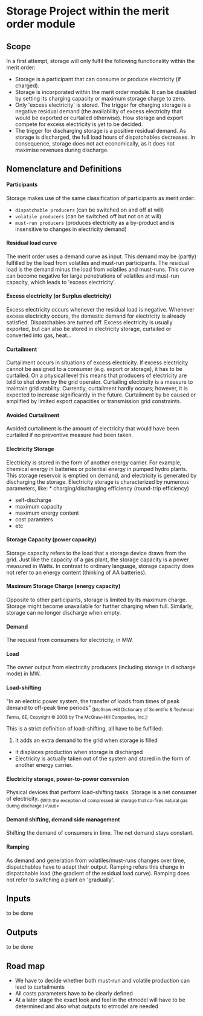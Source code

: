 # Storage Project within the merit order module

## Scope

In a first attempt, storage will only fulfil the following functionality within the merit order: 

* Storage is a participant that can consume or produce electricity (if charged). 
* Storage is incorporated within the merit order module. It can be disabled by setting its charging capacity or maximum storage charge to zero. 
* Only 'excess electricity' is stored. The trigger for charging storage is a negative residual demand (the availability of excess electricity that would be exported or curtailed otherwise). How storage and export compete for excess electricity is yet to be decided. 
* The trigger for discharging storage is a positive residual demand. As storage is discharged, the full load hours of dispatchables decreases. In consequence, storage does not act economically, as it does not maximise revenues during discharge. 

## Nomenclature and Definitions

#### Participants
Storage makes use of the same classification of participants as merit order: 
* `dispatchable producers` (can be switched on and off at will)
* `volatile producers` (can be switched off but not on at will)
* `must-run producers` (produces electricity as a by-product and is insensitive to changes in electricity demand)


#### Residual load curve
The merit order uses a demand curve as input. This demand may be (partly) fulfilled by the load from volatiles and must-run participants. The residual load is the demand minus the load from volatiles and must-runs. This curve can become negative for large penetrations of volatiles and must-run capacity, which leads to 'excess electricity'.

#### Excess electricity (or Surplus electricity)
Excess electricity occurs whenever the residual load is negative. Whenever excess electricity occurs, the domestic demand for electricity is already satisfied. Dispatchables are turned off. Excess electricity is usually exported, but can also be stored in electricity storage, curtailed or converted into gas, heat... 

#### Curtailment 
Curtailment occurs in situations of excess electricity. If excess electricity cannot be assigned to a consumer (e.g. export or storage), it has to be curtailed. On a physical level this means that producers of electricity are told to shut down by the grid operator. Curtailing electricity is a measure to maintain grid stability. Currently, curtailment hardly occurs; however, it is expected to increase significantly in the future. Curtailment by be caused or amplified by limited export capacities or transmission grid constraints. 

#### Avoided Curtailment 
Avoided curtailment is the amount of electricity that would have been curtailed if no preventive measure had been taken.

#### Electricity Storage
Electricity is stored in the form of another energy carrier. For example, chemical energy in batteries or potential energy in pumped hydro plants. This storage reservoir is emptied on demand, and electricity is generated by discharging the storage. 
Electricity storage is characterized by numerous parameters, like: * charging/discharging efficiency (round-trip efficiency)
* self-discharge
* maximum capacity
* maximum energy content
* cost paramters
* etc 

#### Storage Capacity (power capacity)
Storage capacity refers to the load that a storage device draws from the grid. Just like the capacity of a gas plant, the storage capacity is a power measured in Watts. In contrast to ordinary language, storage capacity does not refer to an energy content (thinking of AA batteries). 

#### Maximum Storage Charge (energy capacity)
Opposite to other participants, storage is limited by its maximum charge. Storage might become unavailable for further charging when full. Similarly, storage can no longer discharge when empty. 

#### Demand
The request from consumers for electricity, in MW. 

#### Load
The owner output from electricity producers (including storage in discharge mode) in MW. 

#### Load-shifting 
"In an electric power system, the transfer of loads from times of peak demand to off-peak time periods" <sub>[McGraw-Hill Dictionary of Scientific & Technical Terms, 6E, Copyright © 2003 by The McGraw-Hill Companies, Inc.]</sub>. 

This is a strict definition of load-shifting, all have to be fulfilled:

1. It adds an extra demand to the grid  when storage is filled
* It displaces production when storage is discharged 
* Electricity is actually taken out of the system and stored in the form of another energy carrier. 

#### Electricity storage, power-to-power conversion
Physical devices that perform load-shifting tasks. Storage is a net consumer of electricity. <sub>(With the exception of compressed air storage that co-fires natural gas during discharge.)<\sub>

#### Demand shifting, demand side management 
Shifting the demand of consumers in time. The net demand stays constant. 

#### Ramping 
As demand and generation from volatiles/must-runs changes over time, dispatchables have to adapt their output. Ramping refers this change in dispatchable load (the gradient of the residual load curve). 
Ramping does not refer to switching a plant on 'gradually'. 

## Inputs

to be done

## Outputs

to be done

## Road map

* We have to decide whether both must-run and volatile production can lead to curtailments
* All costs parameters have to be clearly defined
* At a later stage the exact look and feel in the etmodel will have to be determined and also what outputs to etmodel are needed

